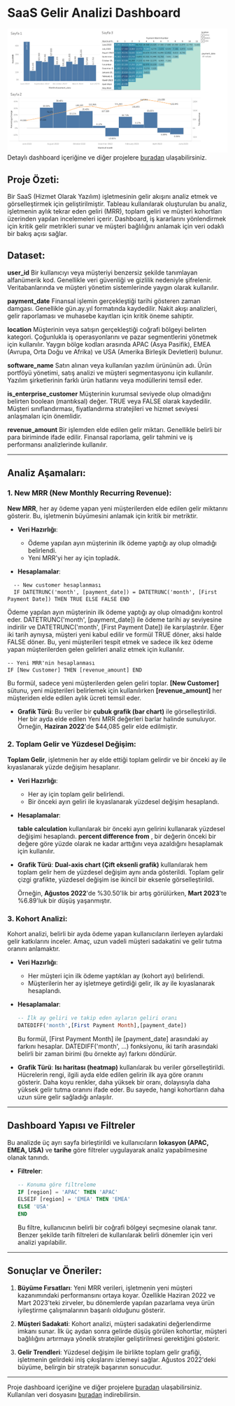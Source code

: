 # SaaS Gelir Analizi Dashboard
![alt text](https://github.com/huseyinkedik/SaaS_Gelir_Analizi/blob/main/Dashboard%202.png)
Detaylı dashboard içeriğine ve diğer projelere [buradan](https://public.tableau.com/views/4_Konu4_Tableaudaetkileimlipanolaroluturma/Dashboard2?:language=en-US&:sid=&:redirect=auth&:display_count=n&:origin=viz_share_link) ulaşabilirsiniz.

## Proje Özeti:

Bir SaaS (Hizmet Olarak Yazılım) işletmesinin gelir akışını analiz etmek ve görselleştirmek için geliştirilmiştir. Tableau kullanılarak oluşturulan bu analiz, işletmenin aylık tekrar eden geliri (MRR), toplam geliri ve müşteri kohortları üzerinden yapılan incelemeleri içerir. Dashboard, iş kararlarını yönlendirmek için kritik gelir metrikleri sunar ve müşteri bağlılığını anlamak için veri odaklı bir bakış açısı sağlar.


## Dataset:

**user_id**
Bir kullanıcıyı veya müşteriyi benzersiz şekilde tanımlayan alfanümerik kod. Genellikle veri güvenliği ve gizlilik nedeniyle şifrelenir. Veritabanlarında ve müşteri yönetim sistemlerinde yaygın olarak kullanılır.

**payment_date**
Finansal işlemin gerçekleştiği tarihi gösteren zaman damgası. Genellikle gün.ay.yıl formatında kaydedilir. Nakit akışı analizleri, gelir raporlaması ve muhasebe kayıtları için kritik öneme sahiptir.

**location**
Müşterinin veya satışın gerçekleştiği coğrafi bölgeyi belirten kategori. Çoğunlukla iş operasyonlarını ve pazar segmentlerini yönetmek için kullanılır. Yaygın bölge kodları arasında APAC (Asya Pasifik), EMEA (Avrupa, Orta Doğu ve Afrika) ve USA (Amerika Birleşik Devletleri) bulunur.

**software_name**
Satın alınan veya kullanılan yazılım ürününün adı. Ürün portföyü yönetimi, satış analizi ve müşteri segmentasyonu için kullanılır. Yazılım şirketlerinin farklı ürün hatlarını veya modüllerini temsil eder.

**is_enterprise_customer**
Müşterinin kurumsal seviyede olup olmadığını belirten boolean (mantıksal) değer. TRUE veya FALSE olarak kaydedilir. Müşteri sınıflandırması, fiyatlandırma stratejileri ve hizmet seviyesi anlaşmaları için önemlidir.

**revenue_amount**
Bir işlemden elde edilen gelir miktarı. Genellikle belirli bir para biriminde ifade edilir. Finansal raporlama, gelir tahmini ve iş performansı analizlerinde kullanılır.

---

## Analiz Aşamaları:

### 1. **New MRR (New Monthly Recurring Revenue)**:

**New MRR**, her ay ödeme yapan yeni müşterilerden elde edilen gelir miktarını gösterir. Bu, işletmenin büyümesini anlamak için kritik bir metriktir.

- **Veri Hazırlığı**:
  - Ödeme yapılan ayın müşterinin ilk ödeme yaptığı ay olup olmadığı belirlendi.
  - Yeni MRR'yi her ay için topladık.

- **Hesaplamalar**:
```tableu
  -- New customer hesaplanması
  IF DATETRUNC('month', [payment_date]) = DATETRUNC('month', [First Payment Date]) THEN TRUE ELSE FALSE END
  ```
  Ödeme yapılan ayın müşterinin ilk ödeme yaptığı ay olup olmadığını kontrol eder. DATETRUNC('month', [payment_date]) ile ödeme tarihi ay seviyesine indirilir ve DATETRUNC('month', [First Payment Date]) ile karşılaştırılır. Eğer iki tarih aynıysa, müşteri yeni kabul edilir ve formül TRUE döner, aksi halde FALSE döner. Bu, yeni müşterileri tespit etmek ve sadece ilk kez ödeme yapan müşterilerden gelen gelirleri analiz etmek için kullanılır.

  ```tableu
  -- Yeni MRR'nin hesaplanması
  IF [New Customer] THEN [revenue_amount] END
  ```
  Bu formül, sadece yeni müşterilerden gelen geliri toplar. **[New Customer]** sütunu, yeni müşterileri belirlemek için kullanılırken **[revenue_amount]** her müşteriden elde edilen aylık ücreti temsil eder.

- **Grafik Türü**:
  Bu veriler bir **çubuk grafik (bar chart)** ile görselleştirildi. Her bir ayda elde edilen Yeni MRR değerleri barlar halinde sunuluyor. Örneğin, **Haziran 2022**'de $44,085 gelir elde edilmiştir.

### 2. **Toplam Gelir ve Yüzdesel Değişim**:

**Toplam Gelir**, işletmenin her ay elde ettiği toplam gelirdir ve bir önceki ay ile kıyaslanarak yüzde değişim hesaplanır.

- **Veri Hazırlığı**:
  - Her ay için toplam gelir belirlendi.
  - Bir önceki ayın geliri ile kıyaslanarak yüzdesel değişim hesaplandı.

- **Hesaplamalar**:
  
  **table calculation** kullanılarak bir önceki ayın gelirini kullanarak yüzdesel değişimi hesaplandı.  **percent difference from** , bir değerin önceki bir değere göre yüzde olarak ne kadar arttığını veya azaldığını hesaplamak için kullanılır.

- **Grafik Türü**:
  **Dual-axis chart (Çift eksenli grafik)** kullanılarak hem toplam gelir hem de yüzdesel değişim aynı anda gösterildi. Toplam gelir çizgi grafikte, yüzdesel değişim ise ikincil bir eksenle görselleştirildi.

  Örneğin, **Ağustos 2022**'de %30.50'lik bir artış görülürken, **Mart 2023**'te %6.89'luk bir düşüş yaşanmıştır.

### 3. **Kohort Analizi**:

Kohort analizi, belirli bir ayda ödeme yapan kullanıcıların ilerleyen aylardaki gelir katkılarını inceler. Amaç, uzun vadeli müşteri sadakatini ve gelir tutma oranını anlamaktır.

- **Veri Hazırlığı**:
  - Her müşteri için ilk ödeme yaptıkları ay (kohort ayı) belirlendi.
  - Müşterilerin her ay işletmeye getirdiği gelir, ilk ay ile kıyaslanarak hesaplandı.

- **Hesaplamalar**:
  ```sql
  -- İlk ay geliri ve takip eden ayların geliri oranı
  DATEDIFF('month',[First Payment Month],[payment_date])
  ```
  Bu formül, [First Payment Month] ile [payment_date] arasındaki ay farkını hesaplar. DATEDIFF('month', ...) fonksiyonu, iki tarih arasındaki belirli bir zaman birimi (bu örnekte ay) farkını döndürür. 

- **Grafik Türü**:
  **Isı haritası (heatmap)** kullanılarak bu veriler görselleştirildi. Hücrelerin rengi, ilgili ayda elde edilen gelirin ilk aya göre oranını gösterir. Daha koyu renkler, daha yüksek bir oranı, dolayısıyla daha yüksek gelir tutma oranını ifade eder. Bu sayede, hangi kohortların daha uzun süre gelir sağladığı anlaşılır.

---

## Dashboard Yapısı ve Filtreler

Bu analizde üç ayrı sayfa birleştirildi ve kullanıcıların **lokasyon (APAC, EMEA, USA)** ve **tarihe** göre filtreler uygulayarak analiz yapabilmesine olanak tanındı.

- **Filtreler**:
  ```sql
  -- Konuma göre filtreleme
  IF [region] = 'APAC' THEN 'APAC'
  ELSEIF [region] = 'EMEA' THEN 'EMEA'
  ELSE 'USA'
  END
  ```
  Bu filtre, kullanıcının belirli bir coğrafi bölgeyi seçmesine olanak tanır. Benzer şekilde tarih filtreleri de kullanılarak belirli dönemler için veri analizi yapılabilir.

---

## Sonuçlar ve Öneriler:

1. **Büyüme Fırsatları**: Yeni MRR verileri, işletmenin yeni müşteri kazanımındaki performansını ortaya koyar. Özellikle Haziran 2022 ve Mart 2023'teki zirveler, bu dönemlerde yapılan pazarlama veya ürün iyileştirme çalışmalarının başarılı olduğunu gösterir.
  
2. **Müşteri Sadakati**: Kohort analizi, müşteri sadakatini değerlendirme imkanı sunar. İlk üç aydan sonra gelirde düşüş görülen kohortlar, müşteri bağlılığını artırmaya yönelik stratejiler geliştirilmesi gerektiğini gösterir.
  
3. **Gelir Trendleri**: Yüzdesel değişim ile birlikte toplam gelir grafiği, işletmenin gelirdeki iniş çıkışlarını izlemeyi sağlar. Ağustos 2022'deki büyüme, belirgin bir stratejik başarının sonucudur.

---

Proje dashboard içeriğine ve diğer projelere [buradan](https://public.tableau.com/views/4_Konu4_Tableaudaetkileimlipanolaroluturma/Dashboard2?:language=en-US&:sid=&:redirect=auth&:display_count=n&:origin=viz_share_link) ulaşabilirsiniz.   
Kullanılan veri dosyasını [buradan](https://drive.google.com/file/d/1_SzRROlaaSBTamkrOtgVUlR1kqPXthkg/view?usp=drive_link) indirebilirsin.
